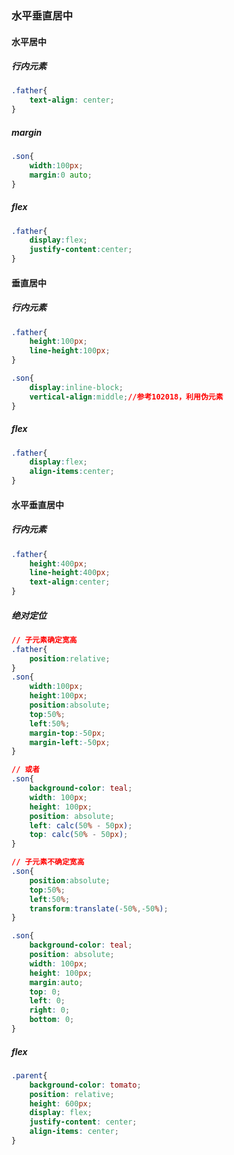 ### 水平垂直居中

#### 水平居中

##### 行内元素

```css
.father{
    text-align: center;
}
```

##### margin

```css
.son{
    width:100px;
    margin:0 auto;
}
```

##### flex

```css
.father{
    display:flex;
    justify-content:center;
}
```

#### 垂直居中

##### 行内元素

```css
.father{
    height:100px;
    line-height:100px;
}
```

```css
.son{
    display:inline-block;
    vertical-align:middle;//参考102018，利用伪元素
}
```

##### flex

```css
.father{
    display:flex;
    align-items:center;
}
```

#### 水平垂直居中

##### 行内元素

```css
.father{
    height:400px;
    line-height:400px;
    text-align:center;
}
```

##### 绝对定位

```css
// 子元素确定宽高
.father{
    position:relative;
}
.son{
    width:100px;
    height:100px;
    position:absolute;
    top:50%;
    left:50%;
    margin-top:-50px;
    margin-left:-50px;
}

// 或者
.son{
    background-color: teal;
    width: 100px;
    height: 100px;
    position: absolute;
    left: calc(50% - 50px);
    top: calc(50% - 50px);
}
```

```css
// 子元素不确定宽高
.son{
    position:absolute;
    top:50%;
    left:50%;
    transform:translate(-50%,-50%);
}
```

```css
.son{
    background-color: teal;
    position: absolute;
    width: 100px;
    height: 100px;
    margin:auto;
    top: 0;
    left: 0;
    right: 0;
    bottom: 0; 
}
```

##### flex

```css
.parent{
    background-color: tomato;
    position: relative;
    height: 600px;
    display: flex;
    justify-content: center;
    align-items: center;
}
```



